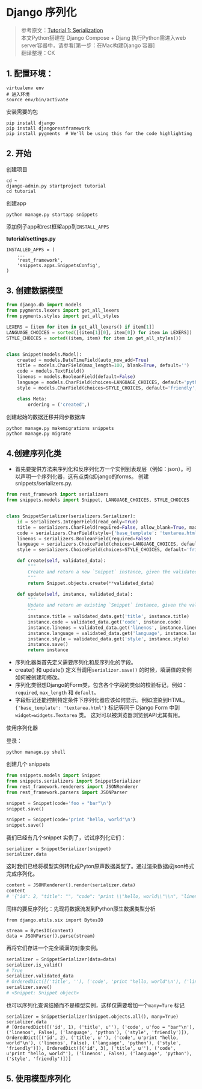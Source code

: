 # Django 序列化

> 参考原文：[Tutorial 1: Serialization](http://www.django-rest-framework.org/tutorial/1-serialization/)  
> 本文Python搭建在 Django Compose + Djang  执行Python需进入web server容器中，请参看[第一步：在Mac构建Django 容器]  
> 翻译整理：CK

## 1. 配置环境：
```
virtualenv env
# 进入环境
source env/bin/activate
```

安装需要的包
```
pip install django
pip install djangorestframework
pip install pygments  # We'll be using this for the code highlighting
```

## 2. 开始

创建项目

```
cd ~
django-admin.py startproject tutorial
cd tutorial
```

创建app

```
python manage.py startapp snippets
```

添加例子app和rest框架app到`INSTALL_APPS`

**tutorial/settings.py**
```
INSTALLED_APPS = (
    ...
    'rest_framework',
    'snippets.apps.SnippetsConfig',
)
```

## 3. 创建数据模型

```Python
from django.db import models
from pygments.lexers import get_all_lexers
from pygments.styles import get_all_styles

LEXERS = [item for item in get_all_lexers() if item[1]]
LANGUAGE_CHOICES = sorted([(item[1][0], item[0]) for item in LEXERS])
STYLE_CHOICES = sorted((item, item) for item in get_all_styles())


class Snippet(models.Model):
    created = models.DateTimeField(auto_now_add=True)
    title = models.CharField(max_length=100, blank=True, default='')
    code = models.TextField()
    linenos = models.BooleanField(default=False)
    language = models.CharField(choices=LANGUAGE_CHOICES, default='python', max_length=100)
    style = models.CharField(choices=STYLE_CHOICES, default='friendly', max_length=100)

    class Meta:
        ordering = ('created',)
```

创建起始的数据迁移并同步数据库

```
python manage.py makemigrations snippets
python manage.py migrate
```

## 4.创建序列化类

- 首先要提供方法来序列化和反序列化方一个实例到表现层（例如：json）。可以声明一个序列化器，这有点类似Django的forms。
创建snippets/serializers.py.

```Python
from rest_framework import serializers
from snippets.models import Snippet, LANGUAGE_CHOICES, STYLE_CHOICES


class SnippetSerializer(serializers.Serializer):
    id = serializers.IntegerField(read_only=True)
    title = serializers.CharField(required=False, allow_blank=True, max_length=100)
    code = serializers.CharField(style={'base_template': 'textarea.html'})
    linenos = serializers.BooleanField(required=False)
    language = serializers.ChoiceField(choices=LANGUAGE_CHOICES, default='python')
    style = serializers.ChoiceField(choices=STYLE_CHOICES, default='friendly')

    def create(self, validated_data):
        """
        Create and return a new `Snippet` instance, given the validated data.
        """
        return Snippet.objects.create(**validated_data)

    def update(self, instance, validated_data):
        """
        Update and return an existing `Snippet` instance, given the validated data.
        """
        instance.title = validated_data.get('title', instance.title)
        instance.code = validated_data.get('code', instance.code)
        instance.linenos = validated_data.get('linenos', instance.linenos)
        instance.language = validated_data.get('language', instance.language)
        instance.style = validated_data.get('style', instance.style)
        instance.save()
        return instance
```

- 序列化器类首先定义需要序列化和反序列化的字段。
- create() 和 update() 定义当调用`serializer.save()` 的时候，填满值的实例如何被创建和修改。
- 序列化类很想Django的Form类，包含各个字段的类似的校验标记，例如：`required`, `max_length` 和 `default`。
- 字段标记还能控制特定条件下序列化器应该如何显示。例如渲染到HTML。
	`{'base_template': 'textarea.html'}` 标记等同于 Django Form 中到`widget=widgets.Textarea` 类。
	这对可以被浏览器浏览到API尤其有用。

使用序列化器

登录：

```
python manage.py shell
```

创建几个 snippets
```Python
from snippets.models import Snippet
from snippets.serializers import SnippetSerializer
from rest_framework.renderers import JSONRenderer
from rest_framework.parsers import JSONParser

snippet = Snippet(code='foo = "bar"\n')
snippet.save()

snippet = Snippet(code='print "hello, world"\n')
snippet.save()
```

我们已经有几个snippet 实例了，试试序列化它们：

```
serializer = SnippetSerializer(snippet)
serializer.data
```

这时我们已经将模型实例转化成Pyton原声数据类型了。通过渲染数据成json格式完成序列化。

```Python
content = JSONRenderer().render(serializer.data)
content
# '{"id": 2, "title": "", "code": "print \\"hello, world\\"\\n", "linenos": false, "language": "python", "style": "friendly"}'
```

同样的要反序列化：先现将数据流发到Python原生数据类型分析

```
from django.utils.six import BytesIO

stream = BytesIO(content)
data = JSONParser().parse(stream)
```

再将它们存进一个完全填满的对象实例。

```Python
serializer = SnippetSerializer(data=data)
serializer.is_valid()
# True
serializer.validated_data
# OrderedDict([('title', ''), ('code', 'print "hello, world"\n'), ('linenos', False), ('language', 'python'), ('style', 'friendly')])
serializer.save()
# <Snippet: Snippet object>
```

也可以序列化查询结婚而不是模型实例，这样仅需要增加一个`many=Ture` 标记

```
serializer = SnippetSerializer(Snippet.objects.all(), many=True)
serializer.data
# [OrderedDict([('id', 1), ('title', u''), ('code', u'foo = "bar"\n'), ('linenos', False), ('language', 'python'), ('style', 'friendly')]), OrderedDict([('id', 2), ('title', u''), ('code', u'print "hello, world"\n'), ('linenos', False), ('language', 'python'), ('style', 'friendly')]), OrderedDict([('id', 3), ('title', u''), ('code', u'print "hello, world"'), ('linenos', False), ('language', 'python'), ('style', 'friendly')])]
```

## 5. 使用模型序列化


